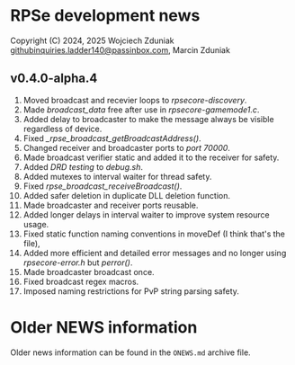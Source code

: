 # RPSe development news #
Copyright (C) 2024, 2025 Wojciech Zduniak <githubinquiries.ladder140@passinbox.com>, Marcin Zduniak

## v0.4.0-alpha.4 ##
1. Moved broadcast and recevier loops to *rpsecore-discovery*.
2. Made *broadcast_data* free after use in *rpsecore-gamemode1.c*.
3. Added delay to broadcaster to make the message always be visible regardless of device.
4. Fixed *_rpse_broadcast_getBroadcastAddress()*.
5. Changed receiver and broadcaster ports to *port 70000*.
6. Made broadcast verifier static and added it to the receiver for safety.
7. Added *DRD testing* to *debug.sh*.
8. Added mutexes to interval waiter for thread safety.
9. Fixed *rpse_broadcast_receiveBroadcast()*.
10. Added safer deletion in duplicate DLL deletion function.
11. Made broadcaster and receiver ports reusable.
12. Added longer delays in interval waiter to improve system resource usage.
13. Fixed static function naming conventions in moveDef (I think that's the file),
14. Added more efficient and detailed error messages and no longer using *rpsecore-error.h* but *perror()*.
15. Made broadcaster broadcast once.
16. Fixed broadcast regex macros.
17. Imposed naming restrictions for PvP string parsing safety.

# Older NEWS information #
Older news information can be found in the ```ONEWS.md``` archive file.

